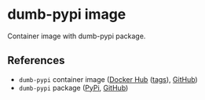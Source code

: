 dumb-pypi image
===============

Container image with dumb-pypi package.


References
----------

- `dumb-pypi` container image ([Docker Hub](https://hub.docker.com/r/backupni/dumb-pypi) ([tags](https://hub.docker.com/r/backupni/dumb-pypi/tags)), [GitHub](https://github.com/backupni/dumb-pypi-image))
- `dumb-pypi` package ([PyPi](https://pypi.org/project/dumb-pypi/), [GitHub](https://github.com/chriskuehl/dumb-pypi))
